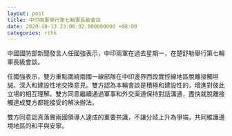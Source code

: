 ```yaml
---
layout: post
title: 中印兩軍舉行第七輪軍長級會談
date: 2020-10-13 23:06:02.000000000 +08:00
categories: rthk
---
```


中國國防部新聞發言人任國強表示，中印兩軍在過去星期一，在楚舒勒舉行第七輪軍長級會談。

任國強表示，雙方重點圍繞兩國一線部隊在中印邊界西段實控線地區脫離接觸坦誠、深入和建設性地交換意見。雙方認為本輪會談是積極和建設性的，增進對彼此立場的相互理解。雙方同意繼續通過軍事和外交渠道保持對話溝通，盡快就脫離接觸達成雙方都能接受的解決辦法。

雙方同意認真落實兩國領導人達成的重要共識，不讓分歧上升為爭端，共同維護邊境地區的和平與安寧。
